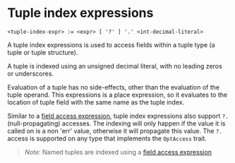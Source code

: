 # Tuple index expressions
```
<tuple-index-expr> := <expr> [ '?' ] '.' <int-decimal-literal>
```

A tuple index expressions is used to access fields within a tuple type (a tuple or tuple structure).

A tuple is indexed using an unsigned decimal literal, with no leading zeros or underscores.

Evaluation of a tuple has no side-effects, other than the evaluation of the tuple operand.
This expressions is a place expression, so it evaluates to the location of tuple field with the same name as the tuple index.

Similar to a [field access expression], tuple index expressions also support `?.` (null-propagating) accesses.
The indexing will only happen if the value it is called on is a non 'err' value, otherwise it will propagate this value.
The `?.` access is supported on any type that implements the `OptAccess` trait.

> _Note_: Named tuples are indexed using a [field access expression]



[field access expression]: ./field-access-expressions.md